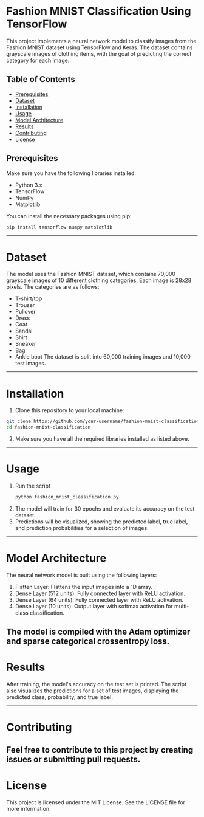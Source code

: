 # Fashion MNIST Classification Using TensorFlow

This project implements a neural network model to classify images from the Fashion MNIST dataset using TensorFlow and Keras. The dataset contains grayscale images of clothing items, with the goal of predicting the correct category for each image.

## Table of Contents
- [Prerequisites](#prerequisites)
- [Dataset](#dataset)
- [Installation](#installation)
- [Usage](#usage)
- [Model Architecture](#model-architecture)
- [Results](#results)
- [Contributing](#contributing)
- [License](#license)

## Prerequisites

Make sure you have the following libraries installed:

- Python 3.x
- TensorFlow
- NumPy
- Matplotlib

You can install the necessary packages using pip:

```bash
pip install tensorflow numpy matplotlib
```
---

# Dataset
The model uses the Fashion MNIST dataset, which contains 70,000 grayscale images of 10 different clothing categories. Each image is 28x28 pixels. The categories are as follows:
- T-shirt/top
- Trouser
- Pullover
- Dress
- Coat
- Sandal
- Shirt
- Sneaker
- Bag
- Ankle boot
The dataset is split into 60,000 training images and 10,000 test images.
---

# Installation
1. Clone this repository to your local machine:
```bash
git clone https://github.com/your-username/fashion-mnist-classification.git
cd fashion-mnist-classification
```
2. Make sure you have all the required libraries installed as listed above.

---

# Usage
1. Run the script
     ```bash
    python fashion_mnist_classification.py
   ```
2. The model will train for 30 epochs and evaluate its accuracy on the test dataset.
3. Predictions will be visualized, showing the predicted label, true label, and prediction probabilities for a selection of images.

--- 

# Model Architecture
The neural network model is built using the following layers:

1. Flatten Layer: Flattens the input images into a 1D array.
2. Dense Layer (512 units): Fully connected layer with ReLU activation.
3. Dense Layer (64 units): Fully connected layer with ReLU activation.
4. Dense Layer (10 units): Output layer with softmax activation for multi-class classification.
   
The model is compiled with the Adam optimizer and sparse categorical crossentropy loss.
 ---
 
# Results
  After training, the model's accuracy on the test set is printed. The script also visualizes the predictions for a set of test images, displaying the predicted class, probability,    and true label.

---

# Contributing
Feel free to contribute to this project by creating issues or submitting pull requests.
--- 

# License
This project is licensed under the MIT License. See the LICENSE file for more information.
